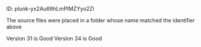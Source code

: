 ID: plunk-yx2Au69hLmPIMZYyo2Zl

The source files were placed in a folder whose name matched the identifier above

Version 31 is Good
Version 34 is Good
